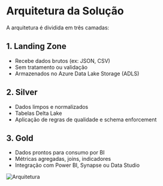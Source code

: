 # Arquitetura da Solução

A arquitetura é dividida em três camadas:

## 1. Landing Zone
- Recebe dados brutos (ex: JSON, CSV)
- Sem tratamento ou validação
- Armazenados no Azure Data Lake Storage (ADLS)

## 2. Silver
- Dados limpos e normalizados
- Tabelas Delta Lake
- Aplicação de regras de qualidade e schema enforcement

## 3. Gold
- Dados prontos para consumo por BI
- Métricas agregadas, joins, indicadores
- Integração com Power BI, Synapse ou Data Studio

![Arquitetura](https://raw.githubusercontent.com/databricks/tech-talks/master/images/lakehouse-architecture.png)
